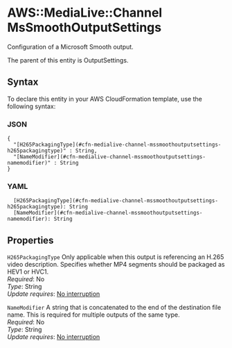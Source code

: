 # AWS::MediaLive::Channel MsSmoothOutputSettings<a name="aws-properties-medialive-channel-mssmoothoutputsettings"></a>

Configuration of a Microsoft Smooth output\.

The parent of this entity is OutputSettings\.

## Syntax<a name="aws-properties-medialive-channel-mssmoothoutputsettings-syntax"></a>

To declare this entity in your AWS CloudFormation template, use the following syntax:

### JSON<a name="aws-properties-medialive-channel-mssmoothoutputsettings-syntax.json"></a>

```
{
  "[H265PackagingType](#cfn-medialive-channel-mssmoothoutputsettings-h265packagingtype)" : String,
  "[NameModifier](#cfn-medialive-channel-mssmoothoutputsettings-namemodifier)" : String
}
```

### YAML<a name="aws-properties-medialive-channel-mssmoothoutputsettings-syntax.yaml"></a>

```
  [H265PackagingType](#cfn-medialive-channel-mssmoothoutputsettings-h265packagingtype): String
  [NameModifier](#cfn-medialive-channel-mssmoothoutputsettings-namemodifier): String
```

## Properties<a name="aws-properties-medialive-channel-mssmoothoutputsettings-properties"></a>

`H265PackagingType`  <a name="cfn-medialive-channel-mssmoothoutputsettings-h265packagingtype"></a>
Only applicable when this output is referencing an H\.265 video description\. Specifies whether MP4 segments should be packaged as HEV1 or HVC1\.  
*Required*: No  
*Type*: String  
*Update requires*: [No interruption](https://docs.aws.amazon.com/AWSCloudFormation/latest/UserGuide/using-cfn-updating-stacks-update-behaviors.html#update-no-interrupt)

`NameModifier`  <a name="cfn-medialive-channel-mssmoothoutputsettings-namemodifier"></a>
A string that is concatenated to the end of the destination file name\. This is required for multiple outputs of the same type\.  
*Required*: No  
*Type*: String  
*Update requires*: [No interruption](https://docs.aws.amazon.com/AWSCloudFormation/latest/UserGuide/using-cfn-updating-stacks-update-behaviors.html#update-no-interrupt)
